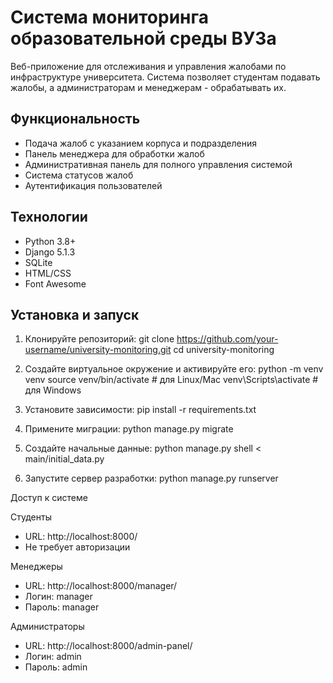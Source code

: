 # Система мониторинга образовательной среды ВУЗа

Веб-приложение для отслеживания и управления жалобами по инфраструктуре университета. Система позволяет студентам подавать жалобы, а администраторам и менеджерам - обрабатывать их.

## Функциональность

- Подача жалоб с указанием корпуса и подразделения
- Панель менеджера для обработки жалоб
- Административная панель для полного управления системой
- Система статусов жалоб
- Аутентификация пользователей

## Технологии

- Python 3.8+
- Django 5.1.3
- SQLite
- HTML/CSS
- Font Awesome

## Установка и запуск

1. Клонируйте репозиторий:
git clone https://github.com/your-username/university-monitoring.git
cd university-monitoring

2. Создайте виртуальное окружение и активируйте его:
python -m venv venv
source venv/bin/activate  # для Linux/Mac
venv\Scripts\activate     # для Windows

3. Установите зависимости:
pip install -r requirements.txt

4. Примените миграции:
python manage.py migrate

5. Создайте начальные данные:
python manage.py shell < main/initial_data.py

6. Запустите сервер разработки:
python manage.py runserver

Доступ к системе

Студенты
- URL: http://localhost:8000/
- Не требует авторизации

Менеджеры  
- URL: http://localhost:8000/manager/
- Логин: manager
- Пароль: manager

Администраторы
- URL: http://localhost:8000/admin-panel/
- Логин: admin
- Пароль: admin


